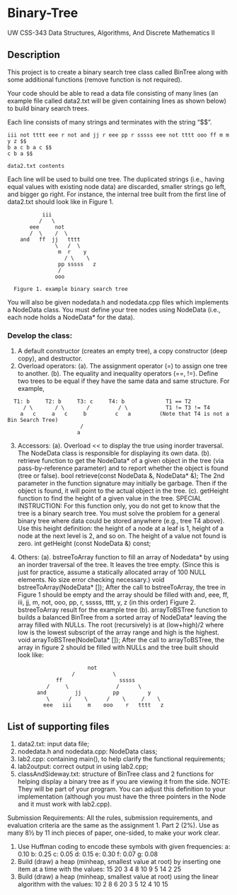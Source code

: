 # Binary-Tree

UW CSS-343 Data Structures, Algorithms, And Discrete Mathematics II 

## Description

This project is to create a binary search tree class called BinTree along with some additional functions (remove function is not required).

Your code should be able to read a data file consisting of many lines (an example file called data2.txt will be given containing lines as shown below) to build binary search trees.
    
Each line consists of many strings and terminates with the string “$$”. 

    iii not tttt eee r not and jj r eee pp r sssss eee not tttt ooo ff m m y z $$ 
    b a c b a c $$ 
    c b a $$
    
    data2.txt contents
    
Each line will be used to build one tree. The duplicated strings (i.e., having equal values with existing node data) are discarded, smaller strings go left, and bigger go right. For instance, the internal tree built from the first line of data2.txt should look like in Figure 1. 

               iii 
              /   \
           eee     not 
           /  \    /  \
        and   ff  jj   tttt 
                   \   /  \ 
                    m  r    y 
                      / \    \
                    pp sssss   z 
                    / 
                   ooo

      Figure 1. example binary search tree


You will also be given nodedata.h and nodedata.cpp files which implements a NodeData class. You must define your tree nodes using NodeData (i.e., each node holds a NodeData* for the data).

### Develop the class:
  1.	A default constructor (creates an empty tree), a copy constructor (deep copy), and destructor.
  2.	Overload operators: (a). The assignment operator (=) to assign one tree to another. (b). The equality and inequality operators (==, !=). Define two trees to be equal if they have the same data and same structure. For example,
  
      T1: b     T2: b     T3: c     T4: b             T1 == T2 
         / \       / \       /         / \            T1 != T3 != T4 
        a   c     a   c     b         c   a         (Note that T4 is not a Bin Search Tree) 
                           / 
                          a 
  
  3. Accessors: (a). Overload << to display the true using inorder traversal. The NodeData class is responsible for displaying its own data. 
(b). retrieve function to get the NodeData* of a given object in the tree (via pass-by-reference parameter) and to report whether the object is found (tree or false).
bool retrieve(const NodeData &, NodeData* &);
The 2nd parameter in the function signature may initially be garbage. Then if the object is found, it will point to the actual object in the tree.
(c). getHeight function to find the height of a given value in the tree. SPECIAL INSTRUCTION: For this function only, you do not get to know that the tree is a binary search tree. You must solve the problem for a general binary tree where data could be stored anywhere (e.g., tree T4 above). Use this height definition: the height of a node at a leaf is 1, height of a node at the next level is 2, and so on. The height of a value not found is zero.
int getHeight (const NodeData &) const;

  4.	Others: (a). bstreeToArray function to fill an array of Nodedata* by using an inorder traversal of the tree. It leaves the tree empty. (Since this is just for practice, assume a statically allocated array of 100 NULL elements. No size error checking necessary.)
void bstreeToArray(NodeData* []);
After the call to bstreeToArray, the tree in Figure 1 should be empty and the array should be filled with
and, eee, ff, iii, jj, m, not, ooo, pp, r, sssss, tttt, y, z (in this order) Figure 2. bstreeToArray result for the example tree
(b). arrayToBSTree function to builds a balanced BinTree from a sorted array of NodeData* leaving the array filled with NULLs. The root (recursively) is at (low+high)/2 where low is the lowest subscript of the array range and high is the highest.
void arrayToBSTree(NodeData* []);
After the call to arrayToBSTree, the array in figure 2 should be filled with NULLs and the tree built should look like: 

                                  not
                             /            \
                        ff                  sssss
                     /     \               /      \
                  and         jj          pp         y 
                     \      /    \      /    \     /    \
                    eee   iii     m    ooo    r   tttt   z


## List of supporting files
1.	data2.txt: input data file;
2.	nodedata.h and nodedata.cpp: NodeData class;
3.	lab2.cpp: containing main(), to help clarify the functional requirements;
4.	lab2output: correct output in using lab2.cpp;
5.	classAndSideway.txt: structure of BinTree class and 2 functions for helping display a binary tree as if you are viewing it from the side. NOTE: They will be part of your program. You can adjust this definition to your implementation (although you must have the three pointers in the Node and it must work with lab2.cpp).

Submission Requirements: All the rules, submission requirements, and evaluation criteria are the same as the assignment 1.
Part 2 (2%). Use as many 8½ by 11 inch pieces of paper, one-sided, to make your work clear.
1.	Use Huffman coding to encode these symbols with given frequencies: a: 0.10 b: 0.25 c: 0.05 d: 0.15 e: 0.30 f: 0.07 g: 0.08
2.	Build (draw) a heap (minheap, smallest value at root) by inserting one item at a time with the values: 15 20 3 4 8 10 9 5 14 2 25
3.	Build (draw) a heap (minheap, smallest value at root) using the linear algorithm with the values: 10 2 8 6 20 3 5 12 4 10 15
